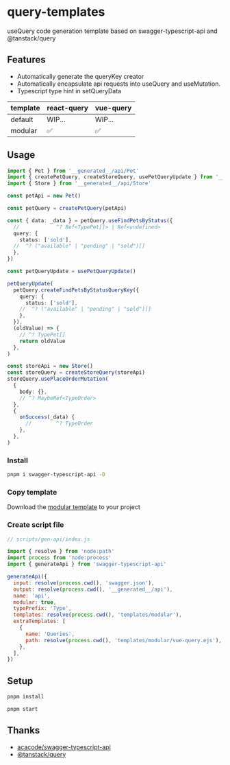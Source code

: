 # query-templates

useQuery code generation template based on swagger-typescript-api and @tanstack/query

## Features
- Automatically generate the queryKey creator
- Automatically encapsulate api requests into useQuery and useMutation.
- Typescript type hint in setQueryData

| template | react-query | vue-query |
|--|--|--|
| default | WIP... | WIP... |
| modular | ✅ | ✅ |

## Usage

``` ts
import { Pet } from '__generated__/api/Pet'
import { createPetQuery, createStoreQuery, usePetQueryUpdate } from '__generated__/api/Queries'
import { Store } from '__generated__/api/Store'

const petApi = new Pet()

const petQuery = createPetQuery(petApi)

const { data: _data } = petQuery.useFindPetsByStatus({
  //            ^? Ref<TypePet[]> | Ref<undefined>
  query: {
    status: ['sold'],
  //  ^? ("available" | "pending" | "sold")[]
  },
})

const petQueryUpdate = usePetQueryUpdate()

petQueryUpdate(
  petQuery.createFindPetsByStatusQueryKey({
    query: {
      status: ['sold'],
    //  ^? ("available" | "pending" | "sold")[]
    },
  }),
  (oldValue) => {
    // ^? TypePet[]
    return oldValue
  },
)

const storeApi = new Store()
const storeQuery = createStoreQuery(storeApi)
storeQuery.usePlaceOrderMutation(
  {
    body: {},
    // ^? MaybeRef<TypeOrder>
  },
  {
    onSuccess(_data) {
      //        ^? TypeOrder
    },
  },
)
```

### Install

``` sh
pnpm i swagger-typescript-api -D
```

### Copy template

Download the [modular template](https://github.com/croatialu/query-templates/tree/main/templates/modular) to your project

### Create script file
``` js
// scripts/gen-api/index.js

import { resolve } from 'node:path'
import process from 'node:process'
import { generateApi } from 'swagger-typescript-api'

generateApi({
  input: resolve(process.cwd(), 'swagger.json'),
  output: resolve(process.cwd(), '__generated__/api'),
  name: 'api',
  modular: true,
  typePrefix: 'Type',
  templates: resolve(process.cwd(), 'templates/modular'),
  extraTemplates: [
    {
      name: 'Queries',
      path: resolve(process.cwd(), 'templates/modular/vue-query.ejs'),
    },
  ],
})
```

###

## Setup

``` sh
pnpm install

pnpm start
```

## Thanks
- [acacode/swagger-typescript-api](https://github.com/acacode/swagger-typescript-api)
- [@tanstack/query](https://tanstack.com/query/latest)

